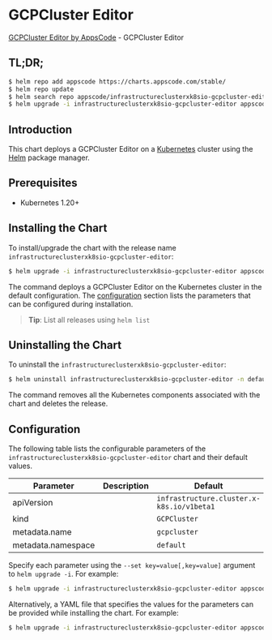 # GCPCluster Editor

[GCPCluster Editor by AppsCode](https://appscode.com) - GCPCluster Editor

## TL;DR;

```bash
$ helm repo add appscode https://charts.appscode.com/stable/
$ helm repo update
$ helm search repo appscode/infrastructureclusterxk8sio-gcpcluster-editor --version=v0.23.0
$ helm upgrade -i infrastructureclusterxk8sio-gcpcluster-editor appscode/infrastructureclusterxk8sio-gcpcluster-editor -n default --create-namespace --version=v0.23.0
```

## Introduction

This chart deploys a GCPCluster Editor on a [Kubernetes](http://kubernetes.io) cluster using the [Helm](https://helm.sh) package manager.

## Prerequisites

- Kubernetes 1.20+

## Installing the Chart

To install/upgrade the chart with the release name `infrastructureclusterxk8sio-gcpcluster-editor`:

```bash
$ helm upgrade -i infrastructureclusterxk8sio-gcpcluster-editor appscode/infrastructureclusterxk8sio-gcpcluster-editor -n default --create-namespace --version=v0.23.0
```

The command deploys a GCPCluster Editor on the Kubernetes cluster in the default configuration. The [configuration](#configuration) section lists the parameters that can be configured during installation.

> **Tip**: List all releases using `helm list`

## Uninstalling the Chart

To uninstall the `infrastructureclusterxk8sio-gcpcluster-editor`:

```bash
$ helm uninstall infrastructureclusterxk8sio-gcpcluster-editor -n default
```

The command removes all the Kubernetes components associated with the chart and deletes the release.

## Configuration

The following table lists the configurable parameters of the `infrastructureclusterxk8sio-gcpcluster-editor` chart and their default values.

|     Parameter      | Description |                       Default                        |
|--------------------|-------------|------------------------------------------------------|
| apiVersion         |             | <code>infrastructure.cluster.x-k8s.io/v1beta1</code> |
| kind               |             | <code>GCPCluster</code>                              |
| metadata.name      |             | <code>gcpcluster</code>                              |
| metadata.namespace |             | <code>default</code>                                 |


Specify each parameter using the `--set key=value[,key=value]` argument to `helm upgrade -i`. For example:

```bash
$ helm upgrade -i infrastructureclusterxk8sio-gcpcluster-editor appscode/infrastructureclusterxk8sio-gcpcluster-editor -n default --create-namespace --version=v0.23.0 --set apiVersion=infrastructure.cluster.x-k8s.io/v1beta1
```

Alternatively, a YAML file that specifies the values for the parameters can be provided while
installing the chart. For example:

```bash
$ helm upgrade -i infrastructureclusterxk8sio-gcpcluster-editor appscode/infrastructureclusterxk8sio-gcpcluster-editor -n default --create-namespace --version=v0.23.0 --values values.yaml
```

